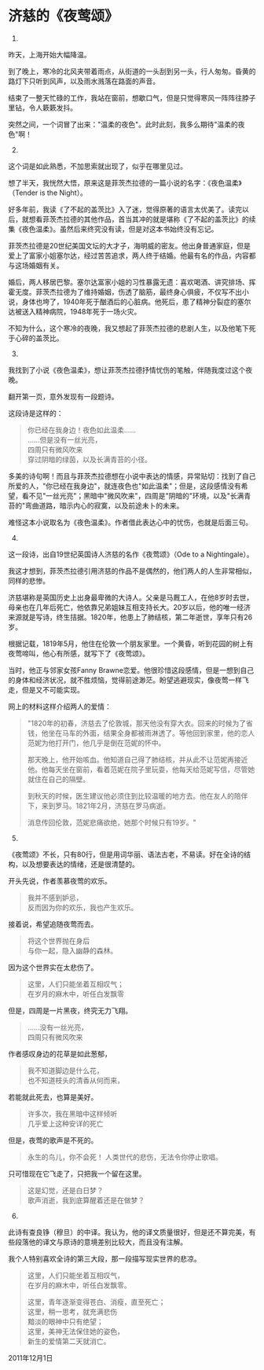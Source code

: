 # 济慈的《夜莺颂》

1.

昨天，上海开始大幅降温。

到了晚上，寒冷的北风夹带着雨点，从街道的一头刮到另一头，行人匆匆。昏黄的路灯下只听到风声，以及雨水溅落在路面的声音。

结束了一整天忙碌的工作，我站在窗前，想歇口气，但是只觉得寒风一阵阵往脖子里钻，令人簌簌发抖。

突然之间，一个词冒了出来："温柔的夜色"。此时此刻，我多么期待"温柔的夜色"啊！

2.

这个词是如此熟悉，不加思索就出现了，似乎在哪里见过。

想了半天，我恍然大悟，原来这是菲茨杰拉德的一篇小说的名字：《夜色温柔》（Tender is the Night）。

好多年前，我读《了不起的盖茨比》入了迷，觉得原著的语言太优美了。读完以后，就想看菲茨杰拉德的其他作品，首当其冲的就是堪称《了不起的盖茨比》的续集《夜色温柔》。虽然后来终究没有读，但是对这本书始终没有忘记。

菲茨杰拉德是20世纪美国文坛的大才子，海明威的密友。他出身普通家庭，但是爱上了富家小姐塞尔达，经过苦苦追求，两人终于结婚。他最有名的作品，内容都与这场婚姻有关。

婚后，两人移居巴黎。塞尔达富家小姐的习性暴露无遗：喜欢喝酒、讲究排场、挥霍无度。菲茨杰拉德为了维持婚姻，伤透了脑筋，最终身心俱疲，不仅写不出小说，身体也垮了，1940年死于酗酒后的心脏病。他死后，患了精神分裂症的塞尔达被送入精神病院，1948年死于一场火灾。

不知为什么，这个寒冷的夜晚，我又想起了菲茨杰拉德的悲剧人生，以及他笔下死于心碎的盖茨比。

3.

我找到了小说《夜色温柔》，想让菲茨杰拉德抒情忧伤的笔触，伴随我度过这个夜晚。

翻开第一页，意外发现有一段题诗。

这段诗是这样的：

> 你已经在我身边！夜色如此温柔......  
> ......但是没有一丝光亮，  
> 四周只有微风吹来  
> 穿过阴暗的绿茵，以及长满青苔的小径。

多美的诗句啊！而且与菲茨杰拉德想在小说中表达的情感，异常贴切：找到了自己所爱的人，"你已经在我身边"，就连夜色也"如此温柔"；但是，这段感情没有希望，看不见"一丝光亮"；黑暗中"微风吹来"，四周是"阴暗的"环境，以及"长满青苔的"弯曲道路，暗示内心的寂寞，以及前途未卜的未来。

难怪这本小说取名为《夜色温柔》。作者借此表达心中的忧伤，也就是后面三句。

4.

这一段诗，出自19世纪英国诗人济慈的名作《夜莺颂》（Ode to a Nightingale）。

我这才想到，菲茨杰拉德引用济慈的作品不是偶然的，他们两人的人生非常相似，同样的悲惨。

济慈堪称是英国历史上出身最卑微的大诗人。父亲是马厩工人，在他8岁时去世，母亲也在几年后死亡，他依靠兄弟姐妹互相支持长大。20岁以后，他的唯一经济来源就是写诗，终生拮据。1820年，他患上了肺结核，第二年逝世，享年只有26岁。

根据记载，1819年5月，他住在伦敦一个朋友家里。一个黄昏，听到花园的树上有夜莺啼叫，他心有所感，就写下了《夜莺颂》。

当时，他正与邻家女孩Fanny Brawne恋爱。他很珍惜这段感情，但是一想到自己的身体和经济状况，就不胜烦恼，觉得前途渺茫。盼望逃避现实，像夜莺一样飞走，但是又不可能实现。

网上的材料这样介绍两人的爱情：

> "1820年的初春，济慈去了伦敦城，那天他没有穿大衣。回来的时候为了省钱，他坐在马车的外面，结果全身都被雨淋透了。等他回到家里，他的恋人范妮为他打开门，他几乎是倒在范妮的怀中。
> 
> 那天晚上，他开始咳血。他知道自己得了肺结核，并从此不让范妮再接近他。他每天坐在窗前，看着范妮在院子里玩耍，他每天给范妮写信，尽管她就住在自己的隔壁。
> 
> 到秋天的时候，医生建议他必须住到比较温暖的地方去。他在友人的陪伴下，来到罗马。1821年2月，济慈在罗马病逝。
> 
> 消息传回伦敦，范妮悲痛欲绝，她那个时候只有19岁。"
5.

《夜莺颂》不长，只有80行，但是用词华丽、语法古老，不易读。好在全诗的结构，以及想要表达的情绪，还是很清楚的。

开头先说，作者羡慕夜莺的欢乐。

> 我并不感到妒忌，  
> 反而因为你的欢乐，我也产生欢乐。

接着说，希望追随夜莺而去。

> 将这个世界抛在身后  
> 与你一起，隐入幽静的森林。

因为这个世界实在太悲伤了。

> 这里，人们只能坐着互相叹气；  
> 在岁月的麻木中，听任白发飘零

但是，四周是一片黑夜，终究无力飞翔。

> ......没有一丝光亮，  
> 四周只有微风吹来

作者感叹身边的花草是如此葱郁，

> 我不知道脚边是什么花，  
> 也不知道枝头的清香从何而来，

若能就此死去，也算是美好。

> 许多次，我在黑暗中这样倾听  
> 几乎爱上这种安详的死亡

但是，夜莺的歌声是不死的。

> 永生的鸟儿，你不会死！ 
> 人类世代的悲伤，无法令你停止歌唱。

只可惜现在它飞走了，只把我一个留在这里。

> 这是幻觉，还是白日梦？  
> 歌声消逝，我到底算醒着还是在做梦？

6.

此诗有查良铮（穆旦）的中译。我认为，他的译文质量很好，但是还不算完美，有些段落他的译文与原诗的意境差别比较大，而且没有注解。

我个人特别喜欢全诗的第三大段，那一段描写现实世界的悲凉。

> 这里，人们只能坐着互相叹气，  
> 在岁月的麻木中，听任白发飘零。
> 
> 这里，青年逐渐变得苍白、消瘦，直至死亡；  
> 这里，稍一思考，就充满悲伤  
> 黯淡的眼神中只有绝望；  
> 这里，美神无法保住她的姿色，  
> 新生的爱情第二天就消亡。

2011年12月1日
